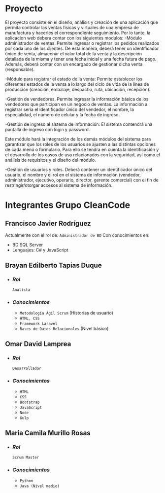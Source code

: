 # **Proyecto**
El proyecto consiste en el diseño, analisis y creación de una aplicación que permita controlar las ventas físicas y virtuales de una empresa de manufactura y hacerles el correspondiente seguimiento. Por lo tanto, la aplicacion web debera contar con los siguientes modulos:
-Módulo administrador de ventas: Permite ingresar o registrar los pedidos realizados por cada uno de los clientes. De esta manera, deberá tener un identificador único de venta, almacenar el valor total de la venta y la descripción detallada de la misma y tener una fecha inicial y una fecha futura de pago. Además, deberá contar con un encargado de gestionar dicha venta (responsable).

-Módulo para registrar el estado de la venta: Permite establecer los diferentes estados de la venta a lo largo del ciclo de vida de la línea de producción (creación, embalaje, despacho, ruta, ubicación, recepción).  

-Gestión de vendedores. Permite ingresar la información básica de los vendedores que participan en un negocio de ventas. La información a registrar sería el identificador único del vendedor, el nombre, la especialidad, el número de celular y la fecha de ingreso.

-Gestión de ingreso al sistema de información: El sistema contendrá una pantalla de ingreso con login y password.

Este módulo hará la integración de los demás módulos del sistema para garantizar que los roles de los usuarios se ajusten a las distintas opciones de cada menú o formulario. Para ello se tendra en cuenta la identificación y el desarrollo de los casos de uso relacionados con la seguridad, así como el análisis de requisitos y el diseño del módulo.

-Gestión de usuarios y roles. Deberá contener un identificador único del usuario, el nombre y el rol en el sistema de información (vendedor, administrador, ejecutivo, operario, director, gerente comercial) con el fin de restringir/otorgar accesos al sistema de información.

# **Integrantes Grupo CleanCode**

## Francisco Javier Rodríguez 
Actualmente con el rol de: ```Administrador de BD```
Con conocimientos en:
- BD SQL Server
- Lenguajes: C# y JavaScript

## Brayan Edilberto Tapias Duque

- ### _Rol_
    ```Analista```
- ### _Conocimientos_ 
    - ```Metodología Ágil Scrum``` (Historias de usuario)
    - ```HTML, CSS```
    - ```Framework Laravel```
    - ```Bases de Datos Relacionales``` (Nivel básico)

## Omar David Lamprea
- ### _Rol_
    ```Desarrollador```
- ### _Conocimientos_
    - ```HTML```
    - ```CSS```
    - ```Bootstrap```
    - ```JavaScript```
    - ```Node```
    - ```Gulp```

## Maria Camila Murillo Rosas
- ### _Rol_
    ```Scrum Master```
- ### _Conocimientos_
    - ```Python```
    - ```Java (Nivel medio)```

